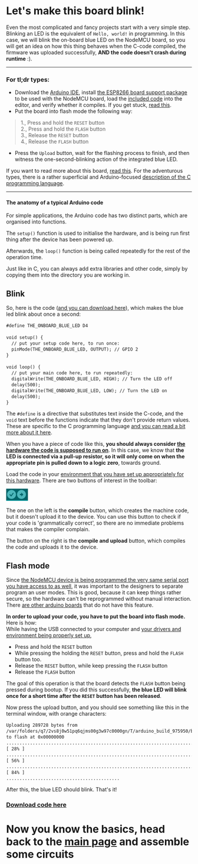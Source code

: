 # Let's make this board blink!

Even the most complicated and fancy projects start with a very simple step. Blinking an LED is the equivalent of `Hello, world!` in programming. In this case, we will blink the on-board blue LED on the NodeMCU board, so you will get an idea on how this thing behaves when the C-code compiled, the firmware was uploaded successfully, **AND the code doesn't crash during runtime** :).

---
### For tl;dr types:
- Download the [Arduino IDE](https://www.arduino.cc/en/Main/Software), install [the ESP8266 board support package](arduino.md) to be used with the NodeMCU board, load the [included code](arduino_code_files/blink_test/blink_test.ino) into the editor, and verify whether it compiles. If you get stuck, [read this](arduino.md).  
- Put the board into flash mode the following way:
> 1., Press and hold the `RESET` button  
> 2., Press and hold the `FLASH` button  
> 3., Release the `RESET` button  
> 4., Release the `FLASH` button  
- Press the `Upload` button, wait for the flashing process to finish, and then witness the one-second-blinking action of the integrated blue LED.  

If you want to read more about this board, [read this](nodemcu_intro.md). For the adventurous types, there is a rather superficial and Arduino-focused [description of the C programming language](programming_in_c.md).

---

#### The anatomy of a typical Arduino code

For simple applications, the Arduino code has two distinct parts, which are organised into functions.  

The `setup()` function is used to initialise the hardware, and is being run first thing after the device has been powered up.  

Afterwards, the `loop()` function is being called repeatedly for the rest of the operation time.  

Just like in C, you can always add extra libraries and other code, simply by copying them into the directory you are working in.

## Blink

So, here is the code ([and you can download here](arduino_code_files/blink_test/blink_test.ino)), which makes the blue led blink about once a second:
```
#define THE_ONBOARD_BLUE_LED D4

void setup() {
  // put your setup code here, to run once:
  pinMode(THE_ONBOARD_BLUE_LED, OUTPUT); // GPIO 2
}

void loop() {
  // put your main code here, to run repeatedly:
  digitalWrite(THE_ONBOARD_BLUE_LED, HIGH); // Turn the LED off
  delay(500);
  digitalWrite(THE_ONBOARD_BLUE_LED, LOW); // Turn the LED on
  delay(500);
}
```
The `#define` is a directive that substitutes text inside the C-code, and the `void` text before the functions indicate that they don't provide return values. These are specific to the C programming language [and you can read a bit more about it here](programming_in_c.md).  

When you have a piece of code like this, **you should always consider [the hardware the code is supposed to run on](nodemcu_intro.md)**. In this case, we know that **the LED is connected via a pull-up resistor, so it will only come on when the appropriate pin is pulled down to a logic zero**, towards ground.  

Load the code in your [environment that you have set up appropriately for this hardware](arduino.md). There are two buttons of interest in the toolbar:

![arduino buttons](images/arduino_buttons.png)  

The one on the left is the **compile** button, which creates the machine code, but it doesn't upload it to the device. You can use this button to check if your code is 'grammatically correct', so there are no immediate problems that makes the compiler complain.  

The button on the right is the **compile and upload** button, which compiles the code and uploads it to the device.

## Flash mode

Since [the NodeMCU device is being programmed the very same serial port you have access to as well](nodemcu.md), it was important to the designers to separate program an user modes. This is good, because it can keep things rather secure, so the hardware can't be reprogrammed without manual interaction. There [are other arduino boards](https://www.arduino.cc/en/main/boards) that do not have this feature.  

**In order to upload your code, you have to put the board into flash mode.** Here is how:  
While having the USB connected to your computer and [your drivers and environment being properly set up](arduino.md),  
- Press and hold the `RESET` button
- While pressing the holding the `RESET` button, press and hold the `FLASH` button too.
- Release the `RESET` button, while keep pressing the `FLASH` button
- Release the `FLASH` button

The goal of this operation is that the board detects the `FLASH` button being pressed during bootup. If you did this successfully, **the blue LED will blink once for a short time after the `RESET` button has been released**.  

Now press the upload button, and you should see something like this in the terminal window, with orange characters:
```
Uploading 289728 bytes from /var/folders/q7/2vs8j0w51pq6qjms00g3w97c0000gn/T/arduino_build_975950/blink_test.ino.bin to flash at 0x00000000
................................................................................ [ 28% ]
................................................................................ [ 56% ]
................................................................................ [ 84% ]
...........................................     
```

After this, the blue LED should blink. That's it!

### [Download code here](arduino_code_files/blink_test/blink_test.ino)

# Now you know the basics, head back to the [main page](README.md) and assemble some circuits